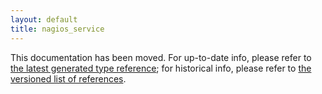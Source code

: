 ```yaml
---
layout: default
title: nagios_service
---
```


This documentation has been moved. For up-to-date info, please refer to [the latest generated type reference](http://docs.puppetlabs.com/references/latest/type.html); for historical info, please refer to [the versioned list of references](http://docs.puppetlabs.com/references/).